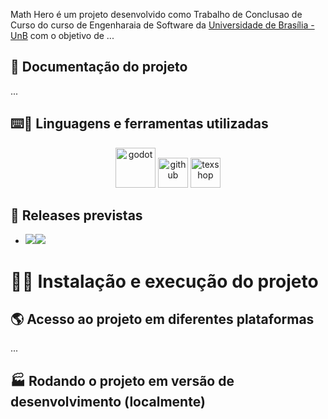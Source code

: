 Math Hero é um projeto desenvolvido como Trabalho de Conclusao de Curso do curso de Engenharaia de Software da [Universidade de Brasília - UnB](https://www.unb.br/) com o objetivo de ...

## 🧭 Documentação do projeto

...

## ⌨️🔨 Linguagens e ferramentas utilizadas

<div align="center">
<img width="64" height="64" src="https://img.icons8.com/nolan/64/godot.png" alt="godot"/> <img width="48" height="48" src="https://img.icons8.com/fluency/48/github.png" alt="github"/> <img width="48" height="48" src="https://img.icons8.com/fluency/48/texshop.png" alt="texshop"/>
</div>

## 📑 Releases previstas

-   <img src="https://img.shields.io/badge/Release_1-v0.1-yellow?style=for-the-badge"></img><img src="https://img.shields.io/badge/Date-12%2F11%2F2023-lightgrey?style=for-the-badge"></img>

# 🚀💾 Instalação e execução do projeto

## 🌎 Acesso ao projeto em diferentes plataformas

...

## 🏭 Rodando o projeto em versão de desenvolvimento (localmente)
